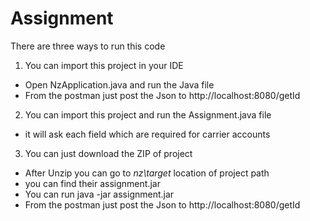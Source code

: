 # Assignment

There are three ways to run this code

1. You can import this project in your IDE
  * Open NzApplication.java and run the Java file
  * From the postman just post the Json to http://localhost:8080/getId
 
2. You can import this project and run the Assignment.java file
  * it will ask each field which are required for carrier accounts
 
3. You can just download the ZIP of project
  * After Unzip you can go to *nz\target* location of project path
  * you can find their assignment.jar
  * You can run java -jar assignment.jar
  * From the postman just post the Json to http://localhost:8080/getId
